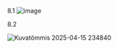 8.1
![image](https://github.com/user-attachments/assets/c74a2f45-605a-4882-9dc9-f5ae65ad5c7b)


8.2

![Kuvatõmmis 2025-04-15 234840](https://github.com/user-attachments/assets/4b041b98-4fd7-4218-9022-3668ff938689)
